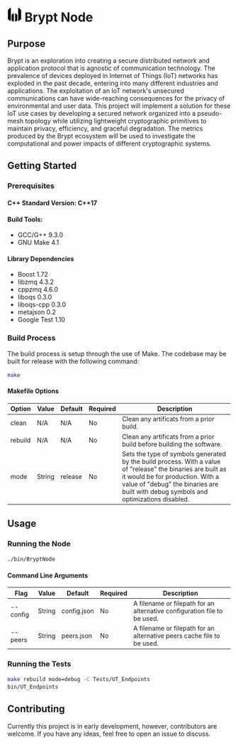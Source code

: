 # <img src="images/brypt-logo.svg" alt="Brypt Logo" width="32px" height="32px"> Brypt Node

## Purpose
Brypt is an exploration into creating a secure distributed network and application protocol that is agnostic of communication technology. The prevalence of devices deployed in Internet of Things (IoT) networks has exploded in the past decade, entering into many different industries and applications. The exploitation of an IoT network's unsecured communications can have wide-reaching consequences for the privacy of environmental and user data. This project will implement a solution for these IoT use cases by developing a secured network organized into a pseudo-mesh topology while utilizing lightweight cryptographic primitives to maintain privacy, efficiency, and graceful degradation. The metrics produced by the Brypt ecosystem will be used to investigate the computational and power impacts of different cryptographic systems.

## Getting Started
### Prerequisites
#### C++ Standard Version: C++17
#### Build Tools:
- GCC/G++ 9.3.0
- GNU Make 4.1
#### Library Dependencies
- Boost 1.72
- libzmq 4.3.2
- cppzmq 4.6.0
- liboqs 0.3.0
- liboqs-cpp 0.3.0
- metajson 0.2
- Google Test 1.10
  
### Build Process
The build process is setup through the use of Make. The codebase may be built for release with the following command:
```bash
make
```
#### Makefile Options
| Option | Value | Default | Required | Description |
|-----------|-----------|-----------|-----------|-----------|
| clean | N/A | N/A | No | Clean any artificats from a prior build. |
| rebuild | N/A | N/A | No | Clean any artificats from a prior build before building the software. |
| mode | String | release | No | Sets the type of symbols generated by the build process. With a value of "release" the binaries are built as it would be for production. With a value of "debug" the binaries are built with debug symbols and optimizations disabled. |

## Usage
### Running the Node
```bash
./bin/BryptNode
```
#### Command Line Arguments
| Flag | Value | Default | Required | Description |
|-----------|-----------|-----------|-----------|-----------|
| --config | String | config.json | No | A filename or filepath for an alternative configuration file to be used. |
| --peers | String | peers.json | No | A filename or filepath for an alternative peers cache file to be used. |
### Running the Tests
```bash
make rebuild mode=debug -C Tests/UT_Endpoints
bin/UT_Endpoints
```

## Contributing
Currently this project is in early development, however, contributors are welcome. If you have any ideas, feel free to open an issue to discuss.
